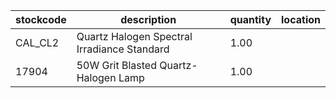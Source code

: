 |stockcode|description|quantity|location|
|---------|-----------|--------|--------|
|CAL_CL2|Quartz Halogen Spectral Irradiance Standard|1.00||
|17904|50W Grit Blasted Quartz-Halogen Lamp|1.00||
